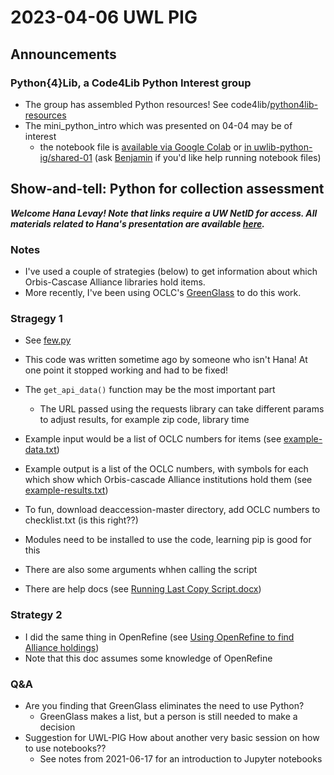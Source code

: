 # 2023-04-06 UWL PIG
## Announcements
### Python{4}Lib, a Code4Lib Python Interest group
   - The group has assembled Python resources! See code4lib/[python4lib-resources](https://github.com/code4lib/python4lib-resources)
   - The mini_python_intro which was presented on 04-04 may be of interest
      - the notebook file is [available via Google Colab](https://colab.research.google.com/drive/1m3cz4KeozooHFzjswyjgJmbfXZTfG0mP?usp=sharing) or [in uwlib-python-ig/shared-01](https://github.com/uwlib-python-ig/shared-01/mini_python_intro.ipynb) (ask [Benjamin](mailto:ries07@uw.edu) if you'd like help running notebook files)

## Show-and-tell: Python for collection assessment
***Welcome Hana Levay! Note that links require a UW NetID for access. All materials related to Hana's presentation are available [here](https://drive.google.com/drive/folders/1xeA69GdZNzj926kyK5GXWeHwC-yussHe?usp=share_link).***
### Notes
- I've used a couple of strategies (below) to get information about which Orbis-Cascase Alliance libraries hold items.
- More recently, I've been using OCLC's [GreenGlass](https://www.oclc.org/en/greenglass.html) to do this work.

### Stragegy 1
- See [few.py](https://drive.google.com/file/d/10f_PvpMdHHrbU5Lf_wZ_sq1t1q27ETy0/view?usp=share_link)
- This code was written sometime ago by someone who isn't Hana! At one point it stopped working and had to be fixed!
- The `get_api_data()` function may be the most important part
   - The URL passed using the requests library can take different params to adjust results, for example zip code, library time
- Example input would be a list of OCLC numbers for items (see [example-data.txt](https://drive.google.com/file/d/1Rt0z0VaHo-C2vUZHz2Vhx9LNitnOB0Fw/view?usp=share_link))
- Example output is a list of the OCLC numbers, with symbols for each which show which Orbis-cascade Alliance institutions hold them (see [example-results.txt](https://drive.google.com/file/d/1sK5h2cp1rYorxz18mmYACS-Lt_ETVnT1/view?usp=sharing))

- To fun, download deaccession-master directory, add OCLC numbers to checklist.txt (is this right??)
- Modules need to be installed to use the code, learning pip is good for this
- There are also some arguments whhen calling the script
- There are help docs (see [Running Last Copy Script.docx](https://docs.google.com/document/d/1sQ3vQO1J4GcqQN_sFP9Y5ix5UU7_WRtz/edit?usp=sharing&ouid=103235126934628753338&rtpof=true&sd=true))

### Strategy 2
- I did the same thing in OpenRefine (see [Using OpenRefine to find Alliance holdings](https://docs.google.com/document/d/1hD0-5HHe_xUwsKXjje3kMjJO-NttZNl8d5b4x6Vy1mo/edit?usp=sharing))
- Note that this doc assumes some knowledge of OpenRefine

### Q&A
- Are you finding that GreenGlass eliminates the need to use Python?
   - GreenGlass makes a list, but a person is still needed to make a decision
- Suggestion for UWL-PIG How about another very basic session on how to use notebooks??
   - See notes from 2021-06-17 for an introduction to Jupyter notebooks
